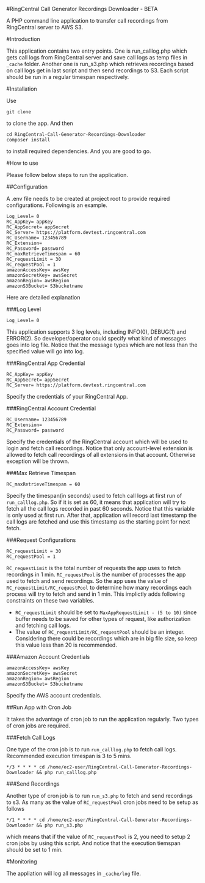 #RingCentral Call Generator Recordings Downloader - BETA

A PHP command line application to transfer call recordings from RingCentral server to AWS S3.

#Introduction

This application contains two entry points. One is run_calllog.php which gets call logs from RingCentral server and save call logs as temp files in `_cache` folder. Another one is run_s3.php which retrieves recordings based on call logs get in last script and then send recordings to S3. Each script should be run in a regular timespan respectively.  

#Installation

Use 

```
git clone 
```

to clone the app. And then 
```
cd RingCentral-Call-Generator-Recordings-Downloader
composer install
```

to install required dependencies. And you are good to go.

#How to use

Please follow below steps to run the application.

##Configuration

A .env file needs to be created at project root to provide required configurations. Following is an example.

```
Log_Level= 0
RC_AppKey= appKey
RC_AppSecret= appSecret
RC_Server= https://platform.devtest.ringcentral.com
RC_Username= 123456789
RC_Extension= 
RC_Password= password
RC_maxRetrieveTimespan = 60
RC_requestLimit = 30
RC_requestPool = 1
amazonAccessKey= awsKey
amazonSecretKey= awsSecret
amazonRegion= awsRegion
amazonS3Bucket= S3bucketname
```

Here are detailed explanation

###Log Level
```
Log_Level= 0

```

This application supports 3 log levels, including INFO(0), DEBUG(1) and ERROR(2). So developer/operator could specify what kind of messages goes into log file. Notice that the message types which are not less than the specified value will go into log.

###RingCentral App Credential
```
RC_AppKey= appKey
RC_AppSecret= appSecret
RC_Server= https://platform.devtest.ringcentral.com
```

Specify the credentials of your RingCentral App.

###RingCentral Account Credential
```
RC_Username= 123456789
RC_Extension= 
RC_Password= password
```

Specify the credentials of the RingCentral account which will be used to login and fetch call recordings. Notice that only account-level extension is allowed to fetch call recordings of all extensions in that account. Otherwise exception will be thrown.

###Max Retrieve Timespan
```
RC_maxRetrieveTimespan = 60
```

Specify the timespan(in seconds) used to fetch call logs at first run of `run_calllog.php`. So if it is set as 60, it means that application will try to fetch all the call logs recorded in past 60 seconds. Notice that this variable is only used at first run. After that, application will record last timestamp the call logs are fetched and use this timestamp as the starting point for next fetch.  

###Request Configurations
```
RC_requestLimit = 30
RC_requestPool = 1
```
`RC_requestLimit` is the total number of requests the app uses to fetch recordings in 1 min. `RC_requestPool` is the number of processes the app used to fetch and send recordings. So the app uses the value of `RC_requestLimit/RC_requestPool` to determine how many recordings each process will try to fetch and send in 1 min. This implictly adds following constraints on these two variables. 
- `RC_requestLimit` should be set to `MaxAppRequestLimit - (5 to 10)` since buffer needs to be saved for other types of request, like authorization and fetching call logs. 
- The value of `RC_requestLimit/RC_requestPool` should be an integer. Considering there could be recordings which are in big file size, so keep this value less than 20 is recommended. 

###Amazon Account Credentials
```
amazonAccessKey= awsKey
amazonSecretKey= awsSecret
amazonRegion= awsRegion
amazonS3Bucket= S3bucketname
```

Specify the AWS account credentials. 

##Run App with Cron Job

It takes the advantage of cron job to run the application regularly. Two types of cron jobs are required.

###Fetch Call Logs

One type of the cron job is to run `run_calllog.php` to fetch call logs. Recommended execution timespan is 3 to 5 mins.

```
*/3 * * * * cd /home/ec2-user/RingCentral-Call-Generator-Recordings-Downloader && php run_calllog.php
```

###Send Recordings

Another type of cron job is to run `run_s3.php` to fetch and send recordings to s3. As many as the value of `RC_requestPool` cron jobs need to be setup as follows

```
*/1 * * * * cd /home/ec2-user/RingCentral-Call-Generator-Recordings-Downloader && php run_s3.php
```

which means that if the value of `RC_requestPool` is 2, you need to setup 2 cron jobs by using this script. And notice that the execution tiemspan should be set to 1 min.

#Monitoring

The appliation will log all messages in `_cache/log` file. 
